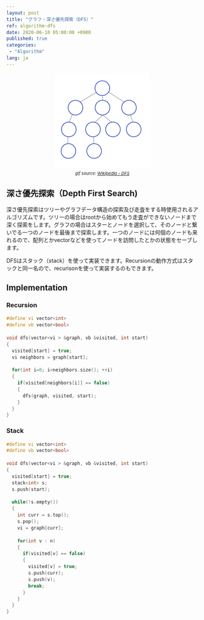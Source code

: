 ```yaml
---
layout: post
title: "グラフ・深さ優先探索（DFS）"
ref: algorithm-dfs
date: 2020-06-10 05:00:00 +0900
published: true
categories:
 - "Algorithm"
lang: ja
---
```


<center>
<img src="/assets/images/algorithm/graph/dfs/dfs.gif" width="250px" height="250px"> <br>
<span style="font-size:11px"><i>gif source: <a href="https://en.wikipedia.org/wiki/Depth-first_search">Wikipedia - DFS</a></i></span>
</center>

## 深さ優先探索（Depth First Search)
 
深さ優先探索はツリーやグラフデータ構造の探索及び走査をする時使用されるアルゴリズムです。ツリーの場合はrootから始めてもう走査ができないノードまで深く探索をします。グラフの場合はスターとノードを選択して、そのノードと繋いでる一つのノードを最後まで探索します。一つのノードには何個のノードも来れるので、配列とかvectorなどを使ってノードを訪問したとかの状態をセーブします。

DFSはスタック（stack）を使って実装できます。Recursionの動作方式はスタックと同一名ので、recurisonを使って実装するのもできます。

<div class="divider"></div>

## Implementation

### Recursion 
```cpp
#define vi vector<int>
#define vb vector<bool>

void dfs(vector<vi > &graph, vb &visited, int start) 
{
  visited[start] = true;
  vi neighbors = graph[start];

  for(int i=0; i<neighbors.size(); ++i) 
  {
    if(visited[neighbors[i]] == false) 
    {
      dfs(graph, visited, start);
    }
  }
}
```

### Stack
```cpp
#define vi vector<int>
#define vb vector<bool>

void dfs(vector<vi > &graph, vb &visited, int start) 
{
  visited[start] = true;
  stack<int> s;
  s.push(start);

  while(!s.empty()) 
  {
    int curr = s.top();
    s.pop();
    vi = graph[curr];

    for(int v : n) 
    {
      if(visited[v] == false) 
      {
        visited[v] = true;
        s.push(curr);
        s.push(v);
        break;
      }
    }
  }
}
```

